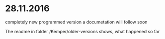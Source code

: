 28.11.2016
=================

completely new programmed version
a documetation will follow soon

The readme in folder /Kemper/older-versions shows, what happened so far
